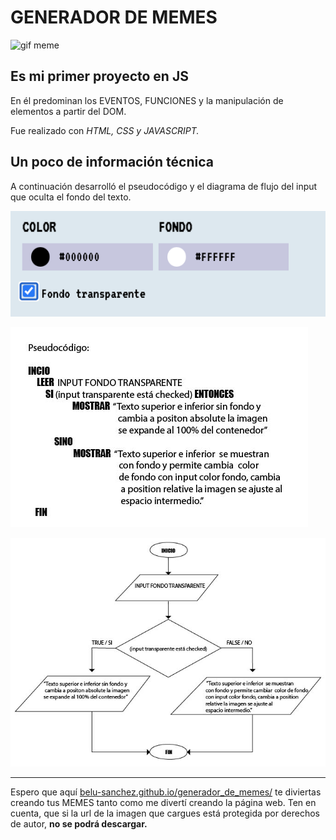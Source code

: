 # GENERADOR DE MEMES
![gif meme](https://media.giphy.com/media/Q81NcsY6YxK7jxnr4v/giphy.gif)

## Es mi primer proyecto en JS

En él predominan los EVENTOS, FUNCIONES y la manipulación de elementos a partir del DOM.

Fue realizado con *HTML, CSS y JAVASCRIPT.*

## Un poco de información técnica

A continuación desarrolló el pseudocódigo y el diagrama de flujo del input que oculta el fondo del texto.

![alt input fondo transparente](https://github.com/Belu-Sanchez/generador_de_memes/blob/main/Imagen/input%20transparente.png)

![alt pseudocodigo](https://github.com/Belu-Sanchez/generador_de_memes/blob/main/Imagen/pseudocodigo.jpg)

![alt diagrama de flujo](https://github.com/Belu-Sanchez/generador_de_memes/blob/main/Imagen/diagrama-de-flujo.jpg)


---
Espero que aquí [belu-sanchez.github.io/generador_de_memes/](https://belu-sanchez.github.io/generador_de_memes/) te diviertas creando tus MEMES tanto como me divertí creando la página web.
Ten en cuenta, que si la url de la imagen que cargues está protegida por derechos de autor, **no se podrá descargar.** 
